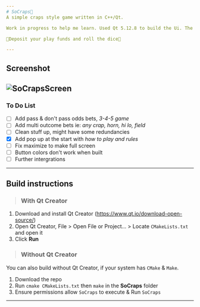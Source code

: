 ```yaml
---
# SoCraps🎲
A simple craps style game written in C++/Qt.

Work in progress to help me learn. Used Qt 5.12.8 to build the Ui. The game is modeled off casino craps. Currently there is functional pass and don't pass line bets with point, place bets and onetime bets, repeat last bet buttons. A 7 rolled clears the table. 

🎲Deposit your play funds and roll the dice🎲

---
```

## Screenshot

![SoCrapsScreen](https://user-images.githubusercontent.com/84689659/161405837-fdc58e5f-cbb9-4391-91a9-c5d71fa367ac.jpg)
---
### To Do List
- [ ] Add pass & don't pass odds bets, *3-4-5 game*
- [ ] Add multi outcome bets ie: *any crap, horn, hi lo, field*
- [ ] Clean stuff up, might have some redundancies
- [X] Add pop up at the start with *how to play and rules* 
- [ ] Fix maximize to make full screen 
- [ ] Button colors don't work when built
- [ ] Further intergrations

---
## Build instructions
> ### With Qt Creator
1. Download and install Qt Creator (https://www.qt.io/download-open-source/)
2. Open Qt Creator, File > Open File or Project... > Locate `CMakeLists.txt` and open it
3. Click **Run**
> ### Without Qt Creator
You can also build without Qt Creator, if your system has `CMake` & `Make`. 
1. Download the repo
2. Run `cmake CMakeLists.txt` then `make` in the **SoCraps** folder
3. Ensure permissions allow `SoCraps` to execute & Run `SoCraps`

---
